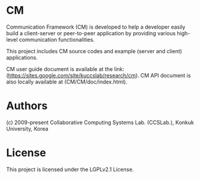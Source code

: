 # CM
Communication Framework (CM) is developed to help a developer easily build a client-server or peer-to-peer application by providing various high-level communication functionalities.

This project includes CM source codes and example (server and client) applications.

CM user guide document is available at the link: (https://sites.google.com/site/kuccslab/research/cm).
CM API document is also locally available at (CM/CM/doc/index.html).

# Authors
(c) 2009-present Collaborative Computing Systems Lab. (CCSLab.), Konkuk University, Korea

# License
This project is licensed under the LGPLv2.1 License.
